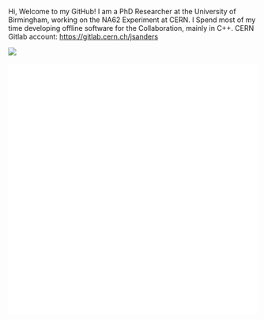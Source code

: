 Hi, Welcome to my GitHub! I am a PhD Researcher at the University of Birmingham, working on the NA62 Experiment at CERN. I Spend most of my time developing offline software for the Collaboration, mainly in C++.
CERN Gitlab account: https://gitlab.cern.ch/jsanders


[![](https://img.shields.io/badge/LinkedIn-blue?style=flat&logo=linkedin&logoColor=white)](https://www.linkedin.com/in/jackdsanders/)
                                                                                              
![Metrics](/github-metrics.svg)
